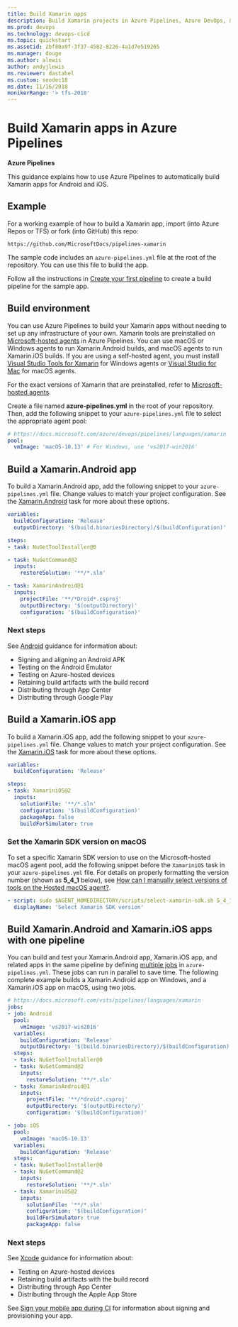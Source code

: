 ```yaml
---
title: Build Xamarin apps
description: Build Xamarin projects in Azure Pipelines, Azure DevOps, & Team Foundation Server
ms.prod: devops
ms.technology: devops-cicd
ms.topic: quickstart
ms.assetid: 2bf80a9f-3f37-4582-8226-4a1d7e519265
ms.manager: douge
ms.author: alewis
author: andyjlewis
ms.reviewer: dastahel
ms.custom: seodec18
ms.date: 11/16/2018
monikerRange: '> tfs-2018'
---
```


# Build Xamarin apps in Azure Pipelines

**Azure Pipelines**

This guidance explains how to use Azure Pipelines to automatically build Xamarin apps for Android and iOS.

## Example

For a working example of how to build a Xamarin app, import (into Azure Repos or TFS) or fork (into GitHub) this repo:

```
https://github.com/MicrosoftDocs/pipelines-xamarin
```

The sample code includes an `azure-pipelines.yml` file at the root of the repository. You can use this file to build the app.

Follow all the instructions in [Create your first pipeline](../get-started-yaml.md) to create a build pipeline for the sample app.

## Build environment

You can use Azure Pipelines to build your Xamarin apps without needing to set up any infrastructure of your own. Xamarin tools are preinstalled on [Microsoft-hosted agents](../agents/hosted.md) in Azure Pipelines. You can use macOS or Windows agents to run Xamarin.Android builds, and macOS agents to run Xamarin.iOS builds. If you are using a self-hosted agent, you must install [Visual Studio Tools for Xamarin](https://visualstudio.microsoft.com/xamarin/) for Windows agents or [Visual Studio for Mac](https://visualstudio.microsoft.com/vs/mac/) for macOS agents.

For the exact versions of Xamarin that are preinstalled, refer to [Microsoft-hosted agents](../agents/hosted.md#software).

Create a file named **azure-pipelines.yml** in the root of your repository. Then, add the following snippet to your `azure-pipelines.yml` file to select the appropriate agent pool:

```yaml
# https://docs.microsoft.com/azure/devops/pipelines/languages/xamarin
pool:
  vmImage: 'macOS-10.13' # For Windows, use 'vs2017-win2016'
```

## Build a Xamarin.Android app

To build a Xamarin.Android app, add the following snippet to your `azure-pipelines.yml` file. Change values to match your project configuration. See the [Xamarin.Android](../tasks/build/xamarin-android.md) task for more about these options.

```yaml
variables:
  buildConfiguration: 'Release'
  outputDirectory: '$(build.binariesDirectory)/$(buildConfiguration)'

steps:
- task: NuGetToolInstaller@0

- task: NuGetCommand@2
  inputs:
    restoreSolution: '**/*.sln'

- task: XamarinAndroid@1
  inputs:
    projectFile: '**/*Droid*.csproj'
    outputDirectory: '$(outputDirectory)'
    configuration: '$(buildConfiguration)'
```

### Next steps

See [Android](android.md) guidance for information about:

* Signing and aligning an Android APK
* Testing on the Android Emulator
* Testing on Azure-hosted devices
* Retaining build artifacts with the build record
* Distributing through App Center
* Distributing through Google Play

## Build a Xamarin.iOS app

To build a Xamarin.iOS app, add the following snippet to your `azure-pipelines.yml` file. Change values to match your project configuration. See the [Xamarin.iOS](../tasks/build/xamarin-ios.md) task for more about these options.

```yaml
variables:
  buildConfiguration: 'Release'

steps:
- task: XamariniOS@2
  inputs:
    solutionFile: '**/*.sln'
    configuration: '$(buildConfiguration)'
    packageApp: false
    buildForSimulator: true
```

### Set the Xamarin SDK version on macOS

To set a specific Xamarin SDK version to use on the Microsoft-hosted macOS agent pool, add the following snippet before the `XamariniOS` task in your `azure-pipelines.yml` file. For details on properly formatting the version number (shown as **5_4_1** below), see [How can I manually select versions of tools on the Hosted macOS agent?](../agents/hosted.md#how-can-i-manually-select-versions-of-tools-on-the-hosted-macos-agent).

```yaml
- script: sudo $AGENT_HOMEDIRECTORY/scripts/select-xamarin-sdk.sh 5_4_1
  displayName: 'Select Xamarin SDK version'
```

## Build Xamarin.Android and Xamarin.iOS apps with one pipeline

You can build and test your Xamarin.Android app, Xamarin.iOS app, and related apps in the same pipeline by defining [multiple jobs](../process/multiple-phases.md) in `azure-pipelines.yml`. These jobs can run in parallel to save time. The following complete example builds a Xamarin.Android app on Windows, and a Xamarin.iOS app on macOS, using two jobs.

```yaml
# https://docs.microsoft.com/vsts/pipelines/languages/xamarin
jobs:
- job: Android
  pool:
    vmImage: 'vs2017-win2016'
  variables:
    buildConfiguration: 'Release'
    outputDirectory: '$(build.binariesDirectory)/$(buildConfiguration)'
  steps:
  - task: NuGetToolInstaller@0
  - task: NuGetCommand@2
    inputs:
      restoreSolution: '**/*.sln'
  - task: XamarinAndroid@1
    inputs:
      projectFile: '**/*droid*.csproj'
      outputDirectory: '$(outputDirectory)'
      configuration: '$(buildConfiguration)'

- job: iOS
  pool:
    vmImage: 'macOS-10.13'
  variables:
    buildConfiguration: 'Release'
  steps:
  - task: NuGetToolInstaller@0
  - task: NuGetCommand@2
    inputs:
      restoreSolution: '**/*.sln'
  - task: XamariniOS@2
    inputs:
      solutionFile: '**/*.sln'
      configuration: '$(buildConfiguration)'
      buildForSimulator: true
      packageApp: false
```

### Next steps

See [Xcode](xcode.md) guidance for information about:

* Testing on Azure-hosted devices
* Retaining build artifacts with the build record
* Distributing through App Center
* Distributing through the Apple App Store

See [Sign your mobile app during CI](../apps/mobile/app-signing.md) for information about signing and provisioning your app.

